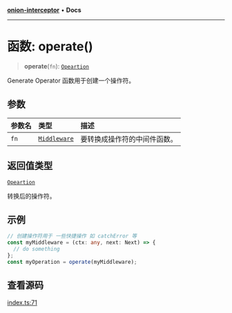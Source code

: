 [**onion-interceptor**](../README.md) • **Docs**

***

# 函数: operate()

> **operate**(`fn`): [`Opeartion`](../interfaces/Opeartion.md)

Generate Operator 函数用于创建一个操作符。

## 参数

| 参数名 | 类型 | 描述 |
| :------ | :------ | :------ |
| `fn` | [`Middleware`](../type-aliases/Middleware.md) | 要转换成操作符的中间件函数。 |

## 返回值类型

[`Opeartion`](../interfaces/Opeartion.md)

转换后的操作符。

## 示例

```typescript
// 创建操作符用于 一些快捷操作 如 catchError 等
const myMiddleware = (ctx: any, next: Next) => {
  // do something
};
const myOperation = operate(myMiddleware);

```

## 查看源码

[index.ts:71](https://github.com/coverjs/onion-interceptor/blob/4cc2c488931cb6f687c063d370f3262121050ff8/packages/core/src/index.ts#L71)
